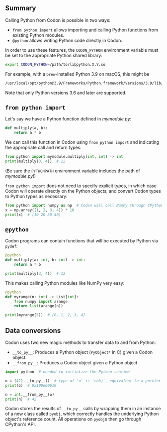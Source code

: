 ## Summary
Calling Python from Codon is possible in two ways:

-   `from python import` allows importing and calling Python functions
    from existing Python modules.
-   `@python` allows writing Python code directly in Codon.

In order to use these features, the `CODON_PYTHON` environment variable
must be set to the appropriate Python shared library:

``` bash
export CODON_PYTHON=/path/to/libpython.X.Y.so
```

For example, with a `brew`-installed Python 3.9 on macOS, this might be

``` bash
/usr/local/opt/python@3.9/Frameworks/Python.framework/Versions/3.9/lib/libpython3.9.dylib
```

Note that only Python versions 3.6 and later are supported.

## `from python import`

Let\'s say we have a Python function defined in *mymodule.py*:

``` python
def multiply(a, b):
    return a * b
```

We can call this function in Codon using `from python import` and
indicating the appropriate call and return types:

``` python
from python import mymodule.multiply(int, int) -> int
print(multiply(3, 4))  # 12
```

(Be sure the `PYTHONPATH` environment variable includes the path of
*mymodule.py*!)

`from python import` does not need to specify explicit types, in which case
Codon will operate directly on the Python objects, and convert Codon types
to Python types as necessary:

``` python
from python import numpy as np  # Codon will call NumPy through CPython's API
x = np.array([1, 2, 3, 4]) * 10
print(x)  # [10 20 30 40]
```

## `@python`

Codon programs can contain functions that will be executed by Python via
`pydef`:

``` python
@python
def multiply(a: int, b: int) -> int:
    return a * b

print(multiply(3, 4))  # 12
```

This makes calling Python modules like NumPy very easy:

``` python
@python
def myrange(n: int) -> List[int]:
    from numpy import arange
    return list(arange(n))

print(myrange(5))  # [0, 1, 2, 3, 4]
```

## Data conversions

Codon uses two new magic methods to transfer data to and from Python:

- `__to_py__`: Produces a Python object (`PyObject*` in C) given a Codon object.
- `__from_py__`: Produces a Codon object given a Python object.

``` python
import python  # needed to initialize the Python runtime

o = (42).__to_py__()  # type of 'o' is 'cobj', equivalent to a pointer in C
print(o)  # 0x100e00610

n = int.__from_py__(o)
print(n)  # 42
```

Codon stores the results of `__to_py__` calls by wrapping them in an instance of
a new class called `pyobj`, which correctly handles the underlying Python object's
reference count. All operations on `pyobj`s then go through CPython's API.
